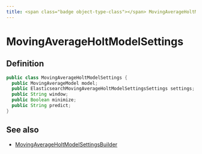 ```yaml
---
title: <span class="badge object-type-class"></span> MovingAverageHoltModelSettings
---
```

# <span class="badge object-type-class"></span> MovingAverageHoltModelSettings

## Definition

```java
public class MovingAverageHoltModelSettings {
  public MovingAverageModel model;
  public ElasticsearchMovingAverageHoltModelSettingsSettings settings;
  public String window;
  public Boolean minimize;
  public String predict;
}
```
## See also

 * <span class="badge builder"></span> [MovingAverageHoltModelSettingsBuilder](./builder-MovingAverageHoltModelSettingsBuilder.md)
